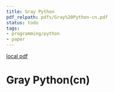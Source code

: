 ```yaml
---
title: Gray Python
pdf_relpath: pdfs/Gray%20Python-cn.pdf
status: todo
tags:
- programming/python
- paper
---
```


[local pdf](../../../pdfs/Gray%20Python-cn.pdf)

# Gray Python(cn)
